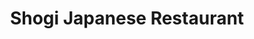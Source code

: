 ---
layout: place
title: "Shogi Japanese Restaurant"
permalink: /new-york/westbury/shogi-japanese-restaurant.html
stateAbbr: NY
stateName: New York
cityName: Westbury
seo:
  name: "Shogi Japanese Restaurant"
  type: Restaurant
  links: null
description: "Shogi Japanese Restaurant serves delicious sushi in Westbury, New York. Try fresh Japanese dishes for a great dining experience. "
place_id: ChIJrWRo1UWHwokReEQaRCE4aQk
photos:
  - name: >-
      places/ChIJrWRo1UWHwokReEQaRCE4aQk/photos/AeeoHcKXT_EIQsGWjrBuBTKr9xKUNtjUWnsezmX8QEgptjrTYPXfMW4t-ZoHbTFQ1qOFGnQtQPmmGCZWQuabROBKYpreydzQyx1kDJPZqibXXe9IGpLLGvvVlg4cHAXc0DKTJMZ3oF4hzGLrikRsXkkF3rcMGtPFqq4KnxDe5agoMe73BOgO-3PBSdcyCPdYUYzTWAHM6QS3FzlHzJHcDplhL4LEsAF0TsFWj6gosEkqzV-00FsfYJQr8AiDCC2mlBFbBuW2dtb0e5ua4y6eUOP9pguLpeYvk9vYjXvs-nCdhJTTSXJH-EUb3LjphNSScWxn7R97DSC6zDwoQ3Erweq9hBipiIIewrogx_9b2qrSQhOv3VghIq1astxWI1BJKdQJZWNQsmCgCrpdOJLKB5kXdeiNg5BCD7SE2XOVyN4whhY4gA
    widthPx: 4032
    heightPx: 3024
    authorAttributions:
      - displayName: Justin Bayoneto
        uri: https://maps.google.com/maps/contrib/116482735745124687459
        photoUri: >-
          https://lh3.googleusercontent.com/a/ACg8ocLXn_jogK5l2zIQE97-5Ekev-6Wa7KHxUjSFG0cx27azn1DaBGk=s100-p-k-no-mo
    flagContentUri: >-
      https://www.google.com/local/imagery/report/?cb_client=maps_api_places.places_api&image_key=!1e10!2sCIHM0ogKEICAgIC02a_hWQ&hl=en-US
    googleMapsUri: >-
      https://www.google.com/maps/place//data=!3m4!1e2!3m2!1sCIHM0ogKEICAgIC02a_hWQ!2e10!4m2!3m1!1s0x89c28745d56864ad:0x9693821441a4478
  - name: >-
      places/ChIJrWRo1UWHwokReEQaRCE4aQk/photos/AeeoHcJhsrHVvhIlhitrLgKDwy6GMpVeVfkhLvco3__FBpgENJbKHZFWsPzK6Jn5BFxdn3ckH8Szla0U_HMXUwqgt-fCuXqa5-x1292-AJkru96AMVerijeDN5MLy8YyXf6BVbiIIdsaqtfHGTxHpz5LmLa9FSrpW_q1hhsGGg7-Hc3M0Phr_QK0sCxyWK9kWMjoH_HdELhiRjncNujW5YgfD1TpFWZse3Cj2fhUgpJUFmEPnuL5I43iUwdmdZYozTkQusnrwx4u3SAfSct81FB_FD8xMdwQ4H9OtQgNlcSjdRKu74FrEtw2lPfzsMjbHKYCIv3AbdLD53PE1rhFPKTUtyerUrS7I-ejZ7mbY-uQgZmFxbj-Yp-K9otSPqNVi6KEBP9nQo54wkPPWCqfgqVccz_uzsfqntymsuVh9lcwR4ZaHA
    widthPx: 3024
    heightPx: 4032
    authorAttributions:
      - displayName: Justin Bayoneto
        uri: https://maps.google.com/maps/contrib/116482735745124687459
        photoUri: >-
          https://lh3.googleusercontent.com/a/ACg8ocLXn_jogK5l2zIQE97-5Ekev-6Wa7KHxUjSFG0cx27azn1DaBGk=s100-p-k-no-mo
    flagContentUri: >-
      https://www.google.com/local/imagery/report/?cb_client=maps_api_places.places_api&image_key=!1e10!2sCIHM0ogKEICAgIC02a_BfQ&hl=en-US
    googleMapsUri: >-
      https://www.google.com/maps/place//data=!3m4!1e2!3m2!1sCIHM0ogKEICAgIC02a_BfQ!2e10!4m2!3m1!1s0x89c28745d56864ad:0x9693821441a4478
  - name: >-
      places/ChIJrWRo1UWHwokReEQaRCE4aQk/photos/AeeoHcLJPwIMQntJ-zoi5Qm8kMoATmGHqSuK6voBWLibm_J7rmhsbbSzD44CK6ylZSvBHYv6EFiwcRVwxo3JNipxcgQs5_Fgool7cvmtBUk_SXZD4KCOAZEbqZuLvjoYsyr2mM_fHDXyM2wbxFWM75OYQNWNB6XDMbbgx5c6IPdvMjzYZEze2IEF0ZpxjWA_RP2PEOOAFhIhLfHGL3Z2hfD8SkhQ6FVrXMgGfDNwUwt3OsesBzclsGIc-J1zwo3shRx6kbcTu9BS9suGPwpPGaC_0hwUBZXAn3uJn8FS8eeaYC_215m2o9vxDX3H9w-WeQFstHc5tXDd-aRNVqucdmGcwnLjqwTrD2i1NoN17qeMnyyPhMy0orLOuSd2XRAEUpdIZWQtRqG0kzgplb_fA2rFv5OnFQAyXP5cA12OWwqxz8NL3g
    widthPx: 3072
    heightPx: 4080
    authorAttributions:
      - displayName: Dexter Chiu
        uri: https://maps.google.com/maps/contrib/100588939993866591700
        photoUri: >-
          https://lh3.googleusercontent.com/a-/ALV-UjWq-EB-h2lH2HgeM3vNZhA2FVwpp-4xD4s2DiF3_dN0w4osK1vn=s100-p-k-no-mo
    flagContentUri: >-
      https://www.google.com/local/imagery/report/?cb_client=maps_api_places.places_api&image_key=!1e10!2sCIHM0ogKEICAgIDD0_KAeg&hl=en-US
    googleMapsUri: >-
      https://www.google.com/maps/place//data=!3m4!1e2!3m2!1sCIHM0ogKEICAgIDD0_KAeg!2e10!4m2!3m1!1s0x89c28745d56864ad:0x9693821441a4478
  - name: >-
      places/ChIJrWRo1UWHwokReEQaRCE4aQk/photos/AeeoHcIbHLNWfIlT_3btOhAylRbuFFIKC1YHiK8mFrnkqelEZVDTV4_7I4T6slG9rmLutu3COE9SikFTSThksgTJ_lWTw3aHbdxV2kxz-OYaQfDxLugkAP8_RyM_z5RRMS65veUaiuhjycOPXTO-0SrgrTHTZKY7KIOnCK0LCEj5KZtx7LU4681oLJACPgeI_ZZqpP3vGK-a9Pu99g5uJRjOwQx6f-FbiUrgdpfiEYLDKIT_7zMKlrmfNdVA2whCxwWsdJUCh-SpyEhpO-LDpThfMUZwXR2cX3GMopltZyjvw9iQFeKImuLd3t9nlpOqj5cTCIFHEOQeO2eiYzuVWhU73wOew8L-0bugHQLbJ16XfZX3yL4KcKoZWz572FoK_35fsq0Zu_M6QOe72cBHiCtCJRs5TA8JmkDAMgV5tjAX8Q2odw4y
    widthPx: 3072
    heightPx: 4080
    authorAttributions:
      - displayName: Dexter Chiu
        uri: https://maps.google.com/maps/contrib/100588939993866591700
        photoUri: >-
          https://lh3.googleusercontent.com/a-/ALV-UjWq-EB-h2lH2HgeM3vNZhA2FVwpp-4xD4s2DiF3_dN0w4osK1vn=s100-p-k-no-mo
    flagContentUri: >-
      https://www.google.com/local/imagery/report/?cb_client=maps_api_places.places_api&image_key=!1e10!2sCIHM0ogKEICAgIDD0_KQowE&hl=en-US
    googleMapsUri: >-
      https://www.google.com/maps/place//data=!3m4!1e2!3m2!1sCIHM0ogKEICAgIDD0_KQowE!2e10!4m2!3m1!1s0x89c28745d56864ad:0x9693821441a4478
  - name: >-
      places/ChIJrWRo1UWHwokReEQaRCE4aQk/photos/AeeoHcIFryYjunVBGP5_Dyl9g4Rilepjhpze7aNAJM96RamUTTjZtOh9Z3Xgmj1W0ymBDU_tWo7JR5tGj07C1dapG0cnNdWq2d3WtnoI_Qx0j7jTeeKhPLdtPLDZvq_a7eDyVpV3HwKk2jpNPZ9MCGeHdCKRNZEfBkVeItC5MP9njLEOaa69ZHMrOsKWI3pSaOp8NkAZ10Pl3u6CcBCYEza3vetR2GZY--Vd-vqiEgH2FkRXByaA-Yia793kz6mVLO_7dRoIrinYBDRc3ZqkXicojW3rBdqKTsmwgCWAMxxGhddecarQZrKX9XyGxZBXZUwOlgvc-bcHtzwUuaFoGpoe4nOsKKj1NzoJSjjzBvVeYMJrxao3BF9sgoFHSGcGRLHOdbUbGe0Vr-3WsL7PCAPggOJA7z7pBhpZLRitkutl5Co5AkRE
    widthPx: 3024
    heightPx: 4032
    authorAttributions:
      - displayName: Justin Bayoneto
        uri: https://maps.google.com/maps/contrib/116482735745124687459
        photoUri: >-
          https://lh3.googleusercontent.com/a/ACg8ocLXn_jogK5l2zIQE97-5Ekev-6Wa7KHxUjSFG0cx27azn1DaBGk=s100-p-k-no-mo
    flagContentUri: >-
      https://www.google.com/local/imagery/report/?cb_client=maps_api_places.places_api&image_key=!1e10!2sCIHM0ogKEICAgIC02a-J8QE&hl=en-US
    googleMapsUri: >-
      https://www.google.com/maps/place//data=!3m4!1e2!3m2!1sCIHM0ogKEICAgIC02a-J8QE!2e10!4m2!3m1!1s0x89c28745d56864ad:0x9693821441a4478
  - name: >-
      places/ChIJrWRo1UWHwokReEQaRCE4aQk/photos/AeeoHcLfwlnSEDhVDHOiZKImnp74DvEfZLNA319NZMF1aCbvwEPeXaLVVvwM9bkplaC6awFRPtQ1QLop-OtolXVK2apcC2gSEGEDIR9DBQiX3zqsqW6aB6wCgtZ6Qj9cqvOl6HTfi2Ijxj5i6KcXrPRzpF-kbdKiB3gNHLj8ciAJyxZr4VlsOTCgN4AhY4BMdIrV3KhgdekzSYcufwJdKsYJlJQbYEey0e23Fc4t0-XEMezXjvg3VrE_aB9BCJDoEkdvF_peek74GGOmqzqw_hbm3Z4KkEHbWfGDBJVU-Mc_Vb0clcSGupYVak2a_Kh-8hTVpNGme6wcxI_3o4h-KdltFKzvYsWV-VK9F6Jr0FK4CUNgQNn5ixfb6eYKKLiUJud9NXelHpKSb5cZqaN8wrlmMOb5y8SdKG_njmZDlzke2d7guHFD
    widthPx: 3072
    heightPx: 4080
    authorAttributions:
      - displayName: Dexter Chiu
        uri: https://maps.google.com/maps/contrib/100588939993866591700
        photoUri: >-
          https://lh3.googleusercontent.com/a-/ALV-UjWq-EB-h2lH2HgeM3vNZhA2FVwpp-4xD4s2DiF3_dN0w4osK1vn=s100-p-k-no-mo
    flagContentUri: >-
      https://www.google.com/local/imagery/report/?cb_client=maps_api_places.places_api&image_key=!1e10!2sCIHM0ogKEICAgIDD0_LwrgE&hl=en-US
    googleMapsUri: >-
      https://www.google.com/maps/place//data=!3m4!1e2!3m2!1sCIHM0ogKEICAgIDD0_LwrgE!2e10!4m2!3m1!1s0x89c28745d56864ad:0x9693821441a4478
  - name: >-
      places/ChIJrWRo1UWHwokReEQaRCE4aQk/photos/AeeoHcJJaQef6ctgY366TZAYZ471oVn2uHwNNd_kPkFD5fxSE6oEQSi4j8D9-G0Er3ElE07fmQA3sRhSd6vukXYNckjTow678mDuAfXBo3xrC85daTPGqjNdAZhkir3TsOwtt41QE63jucTmiVmPuC9Cf1W8eJv6p-f7C_IFqbICLd_nmTSuJxqfB8Iuhj4g5Rt9m2VNpgBu3jHaxbGphISFxlw7Ny7JAdUPaXWCFzS3NGC899q6tG_5I4xx92x-EVX7s_wY2WqLEdZDiD7RSnenFw1LHgaDZoXaG3lEd3Pt3qVcpfgB6M6tvj0jr1ntEMCHsPjmwPpQcCpPufYSDncMooC5z9P3XMXZAdPmJWVrB4qVCpIJsOnzT7WrIj9wxGp-eqvftHJvu1zoA6s2g0eR1WWrhFuT4mQSkskN1x4PmU2Cs3I7
    widthPx: 4032
    heightPx: 3024
    authorAttributions:
      - displayName: Justin Bayoneto
        uri: https://maps.google.com/maps/contrib/116482735745124687459
        photoUri: >-
          https://lh3.googleusercontent.com/a/ACg8ocLXn_jogK5l2zIQE97-5Ekev-6Wa7KHxUjSFG0cx27azn1DaBGk=s100-p-k-no-mo
    flagContentUri: >-
      https://www.google.com/local/imagery/report/?cb_client=maps_api_places.places_api&image_key=!1e10!2sCIHM0ogKEICAgIC02a_RqAE&hl=en-US
    googleMapsUri: >-
      https://www.google.com/maps/place//data=!3m4!1e2!3m2!1sCIHM0ogKEICAgIC02a_RqAE!2e10!4m2!3m1!1s0x89c28745d56864ad:0x9693821441a4478
  - name: >-
      places/ChIJrWRo1UWHwokReEQaRCE4aQk/photos/AeeoHcL89nZP8Ej3gX9O4HEXXa_eBjGsOT8cD6Tz6ivA_geYVciC9h1flgFWebRiQlBX0nicmZdoBcZHteXi8gq4gff62Dc9eHAiG65j-rC3qqwv0HflNtyJ5lCPHSOoS7Z9X5tjQ90qT2bOFe4vTykyGqH_KfeLCIuME2591A7PHbIzlOJFSs5PwZkT9vNRW8QsptaS5IdQAyMPs1PLJQb08Z_Sf9v6gSklzZchQWbDqbgvgfMkdF4QZ1GI_WKhtO2sBBrBg_WSA-0MHD0Q4ci-7JUIgNmQRZrz_V9MMqDcovI7fa9N_NUL5QKjmkVDiBoe3Rf5VgzxxWs7MnyalG7LmI3ESSiDPeUFxP1prxL93wvG2mdP5r0OMnrqTXPtkSBOkl3-Y_nu6NhDOEs_FdFljZiSTpqb0cxCwVNMQnxt82Ugb9A
    widthPx: 4032
    heightPx: 3024
    authorAttributions:
      - displayName: Justin Bayoneto
        uri: https://maps.google.com/maps/contrib/116482735745124687459
        photoUri: >-
          https://lh3.googleusercontent.com/a/ACg8ocLXn_jogK5l2zIQE97-5Ekev-6Wa7KHxUjSFG0cx27azn1DaBGk=s100-p-k-no-mo
    flagContentUri: >-
      https://www.google.com/local/imagery/report/?cb_client=maps_api_places.places_api&image_key=!1e10!2sCIHM0ogKEICAgIC02a-R7QE&hl=en-US
    googleMapsUri: >-
      https://www.google.com/maps/place//data=!3m4!1e2!3m2!1sCIHM0ogKEICAgIC02a-R7QE!2e10!4m2!3m1!1s0x89c28745d56864ad:0x9693821441a4478
  - name: >-
      places/ChIJrWRo1UWHwokReEQaRCE4aQk/photos/AeeoHcLHVN1L6EaSgxj69dzSNe3TbE-lo4dFNRaMdeHurq_UwdG4mNwWSKb_blHUhSi0fZ5m0SpAlQ_LbdWJiBi9zvTaZ9wqpoI1Ej52RWtxzftz-kqJ0K3_ZTA0KyK5VPXdo_fRFErM2cHXtQyuB3C3mkZKkF-n9bLcDArRgnY9Aj7orC0Uzd6fL4Lduf9mbA5WSOpV-R8c4W7alzUdABCvHfO-S0r3XObuh5wziLQkQTT--GSVfDdDNTjPmUljBDBAZ3Gk3asi3CWFx31HIxrSgWYJpuFDcRhRv8PCAveGH1EgNzw51oUmxWWpxfW-koA7Rq6EVAer7vVer-Por9hF9agFUhH_W9ttK1p2uOGHlxruGoaoJsBHU4AcyaOe1C9yjbgF9esAEN905E2d7SG9CA2XvcW_XVuuWrJazHyqWqMDbqw
    widthPx: 3072
    heightPx: 4080
    authorAttributions:
      - displayName: Dexter Chiu
        uri: https://maps.google.com/maps/contrib/100588939993866591700
        photoUri: >-
          https://lh3.googleusercontent.com/a-/ALV-UjWq-EB-h2lH2HgeM3vNZhA2FVwpp-4xD4s2DiF3_dN0w4osK1vn=s100-p-k-no-mo
    flagContentUri: >-
      https://www.google.com/local/imagery/report/?cb_client=maps_api_places.places_api&image_key=!1e10!2sCIHM0ogKEICAgIDD0_LoowE&hl=en-US
    googleMapsUri: >-
      https://www.google.com/maps/place//data=!3m4!1e2!3m2!1sCIHM0ogKEICAgIDD0_LoowE!2e10!4m2!3m1!1s0x89c28745d56864ad:0x9693821441a4478
  - name: >-
      places/ChIJrWRo1UWHwokReEQaRCE4aQk/photos/AeeoHcKT_0N9CXaCmYAYZPPsRvCiMZoFrKGRHUWvd3HjU7bFz0SfQ6jfCxr07NM74tzyxSLqhDJLq-SLzbq226ME7h3EmbIsxX94P5i2jOZrTKDvA3A0pbsIRuQu6d7CMlnVyXubyLHP5Nn9hRdjr3YLO0CV_Ew2tZzreXgS5OYPp4SfNSQOzVbsNbsH-Jc2ai8aVtJU8AM8VYqvE1hO_vn1iua_Yoth9pd6Iu1H6E27tjWMFQuud9Wqo3J7ksd9zpj4XaLEWxenirk-UrCF17BL3qgNsvevXJfe9nMZ6Upe0lUGM4bfctX_dtkR-FNhR_QNTM1ADY5ImLkkfENvGvFfZrFm_PKV3KOR16ihkSmn4uTJAW-kfFf4AG_Gn6BeF7JfeTmqEai1EG5HwgANogS6rYh2AbNEbLN_J5dDqfHzyIY8iA
    widthPx: 2744
    heightPx: 2745
    authorAttributions:
      - displayName: Erica J
        uri: https://maps.google.com/maps/contrib/110965331265066096546
        photoUri: >-
          https://lh3.googleusercontent.com/a-/ALV-UjXZBFsx4Q_H9xvTn4DrWQzSjMVU3TuO4Pi0MQ-PC1AOuLXhnb4ArQ=s100-p-k-no-mo
    flagContentUri: >-
      https://www.google.com/local/imagery/report/?cb_client=maps_api_places.places_api&image_key=!1e10!2sCIHM0ogKEICAgICknqqXCw&hl=en-US
    googleMapsUri: >-
      https://www.google.com/maps/place//data=!3m4!1e2!3m2!1sCIHM0ogKEICAgICknqqXCw!2e10!4m2!3m1!1s0x89c28745d56864ad:0x9693821441a4478
address: 584 Old Country Rd, Westbury, NY 11590, USA
street: 584 Old Country Rd
city: Westbury
state: NY
zip: '11590'
country: USA
neighborhood: null
latitude: '40.749450'
longitude: '-73.573929'
accessibility_options:
  wheelchairAccessibleParking: true
  wheelchairAccessibleEntrance: true
  wheelchairAccessibleRestroom: true
  wheelchairAccessibleSeating: true
business_status: OPERATIONAL
name: Shogi Japanese Restaurant
google_maps_links:
  directionsUri: >-
    https://www.google.com/maps/dir//''/data=!4m7!4m6!1m1!4e2!1m2!1m1!1s0x89c28745d56864ad:0x9693821441a4478!3e0
  placeUri: https://maps.google.com/?cid=678134934423618680
  writeAReviewUri: >-
    https://www.google.com/maps/place//data=!4m3!3m2!1s0x89c28745d56864ad:0x9693821441a4478!12e1
  reviewsUri: >-
    https://www.google.com/maps/place//data=!4m4!3m3!1s0x89c28745d56864ad:0x9693821441a4478!9m1!1b1
  photosUri: >-
    https://www.google.com/maps/place//data=!4m3!3m2!1s0x89c28745d56864ad:0x9693821441a4478!10e5
primary_type: Japanese Restaurant
opening_hours:
  regular: null
  current: null
secondary_opening_hours:
  regular:
    weekdayDescriptions: null
    type: null
  current:
    weekdayDescriptions: null
    type: null
phone: (516) 338-8768
price_level: PRICE_LEVEL_MODERATE
price_range: null
rating: '4.1'
rating_count: 39
website: null
reviews: null
parking_options: null
payment_options: null
allow_dogs: null
curbside_pickup: null
delivery: null
dine_in: null
good_for_children: null
good_for_groups: null
good_for_sports: null
live_music: null
menu_for_children: null
outdoor_seating: null
reservable: null
restroom: null
serves_beer: null
serves_breakfast: null
serves_brunch: null
serves_cocktails: null
serves_coffee: null
serves_dinner: null
serves_dessert: null
serves_lunch: null
serves_vegetarian_food: null
serves_wine: null
takeout: null
summary: null

---